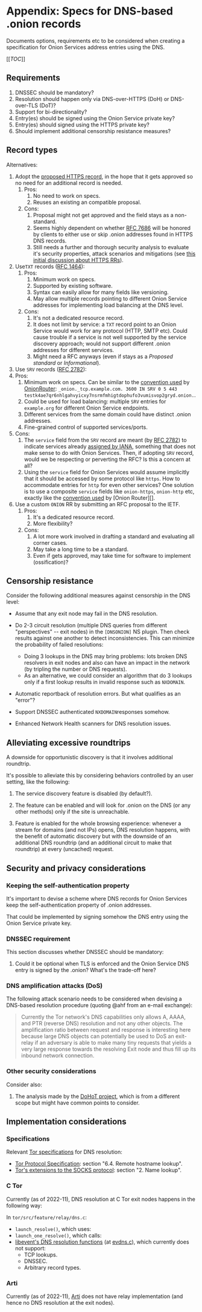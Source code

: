 # Appendix: Specs for DNS-based .onion records

Documents options, requirements etc to be considered when creating a
specification for Onion Services address entries using the DNS.

[[_TOC_]]

## Requirements

1. DNSSEC should be mandatory?
2. Resolution should happen only via DNS-over-HTTPS (DoH) or DNS-over-TLS (DoT)?
3. Support for bi-directionality?
4. Entry(es) should be signed using the Onion Service private key?
5. Entry(es) should signed using the HTTPS private key?
6. Should implement additional censorship resistance measures?

## Record types

Alternatives:

1. Adopt the [proposed HTTPS record][], in the hope that it gets approved so no
   need for an additional record is needed.
   1. Pros:
      1. No need to work on specs.
      2. Reuses an existing an compatible proposal.
   2. Cons:
      1. Proposal might not get approved and the field stays as a non-standard.
      2. Seems highly dependent on whether [RFC 7686][] will be honored by clients to
         either use or skip .onion addresses found in HTTPS DNS records.
      3. Still needs a further and thorough security analysis to evaluate it's
         security properties, attack scenarios and mitigations (see [this
         initial discussion about HTTPS RRs][]).
2. Use`TXT` records ([RFC 1464][]):
   1. Pros:
      1. Minimum work on specs.
      2. Supported by existing software.
      3. Syntax can easily allow for many fields like versioning.
      4. May allow multiple records pointing to different Onion Service
         addresses for implementing load balancing at the DNS level.
   2. Cons:
      1. It's not a dedicated resource record.
      2. It does not limit by service: a `TXT` record point to an Onion Service
         would work for any protocol (HTTP, SMTP etc). Could cause trouble if a
         service is not well supported by the service discovery approach; would
         not support different .onion addresses for different services.
      3. Might need a RFC anyways (even if stays as a *Proposed standard* or *Informational*).
3. Use `SRV` records ([RFC 2782][]):
  1. Pros:
      1. Minimum work on specs. Can be similar to the [convention used][] by [OnionRouter][]:
         `_onion._tcp.example.com. 3600 IN SRV 0 5 443 testk4ae7qr6nhlgahvyicxy7nsrmfmhigtdophufo3vumisvop2gryd.onion.`.
      2. Could be used for load balancing: multiple `SRV` entries for
         `example.org` for different Onion Service endpoints.
      3. Different services from the same domain could have distinct .onion addresses.
      4. Fine-grained control of supported services/ports.
  2. Cons:
      1. The `service` field from the `SRV` record are meant (by [RFC 2782][])
         to indicate services already [assigned by IANA][], something that does
         not make sense to do with Onion Services. Then, if adopting `SRV` record,
         would we be respecting or perverting the RFC? Is this a concern at all?
      2. Using the `service` field for Onion Services would assume implicitly
         that it should be accessed by some protocol like `https`. How to
         accommodate entries for `http` for even other services? One solution is to use
         a composite `service` fields like `onion-https`, `onion-http` etc, exactly like
         the [convention used][] by [Onion Router][].
3. Use a custom `ONION` RR by submitting an RFC proposal to the IETF.
   1. Pros:
      1. It's a dedicated resource record.
      2. More flexibility?
   2. Cons:
      1. A lot more work involved in drafting a standard and evaluating all corner cases.
      2. May take a long time to be a standard.
      3. Even if gets approved, may take time for software to implement (ossification)?

[proposed HTTPS record]: https://gitlab.torproject.org/tpo/applications/tor-browser/-/issues/41325
[this initial discussion about HTTPS RRs]: https://emilymstark.com/2020/10/24/strict-transport-security-vs-https-resource-records-the-showdown.html
[RFC 7686]: https://www.rfc-editor.org/info/rfc7686
[RFC 1464]: https://www.rfc-editor.org/rfc/rfc1464
[RFC 2782]: https://datatracker.ietf.org/doc/html/rfc2782
[convention used]: https://github.com/ehloonion/onionmx/blob/master/SRV.md
[OnionRouter]: https://github.com/ehloonion/onionrouter
[assigned by IANA]: https://www.iana.org/assignments/service-names-port-numbers/service-names-port-numbers.xhtml

## Censorship resistance

Consider the following additional measures against censorship in the DNS level:

* Assume that any exit node may fail in the DNS resolution.
* Do 2-3 circuit resolution (multiple DNS queries from different "perspectives"
  -- exit nodes) in the `[DNSONION]` NS plugin. Then check results against one
  another to detect inconsistencies. This can minimize the probability of failed
  resolutions:
  * Doing 3 lookups in the DNS may bring problems: lots broken DNS resolvers in
    exit nodes and also can have an impact in the network (by tripling the
    number or DNS requests).
  * As an alternative, we could consider an algorithm that do 3 lookups only if
    a first lookup results in invalid response such as `NXDOMAIN`.

* Automatic reportback of resolution errors. But what qualifies as an "error"?
* Support DNSSEC authenticated `NXDOMAIN`responses somehow.
* Enhanced Network Health scanners for DNS resolution issues.

## Alleviating excessive roundtrips

A downside for opportunistic discovery is that it involves additional
roundtrip.

It's possible to alleviate this by considering behaviors controlled by an user
setting, like the following:

1. The service discovery feature is disabled (by default?).

2. The feature can be enabled and will look for .onion on the DNS (or
   any other methods) only if the site is unreachable.

3. Feature is enabled for the whole browsing experience: whenever a
   stream for domains (and not IPs) opens, DNS resolution happens, with the
   benefit of automatic discovery but with the downside of an additional
   DNS roundtrip (and an additional circuit to make that roundtrip) at every
   (uncached) request.

## Security and privacy considerations

### Keeping the self-authentication property

It's important to devise a scheme where DNS records for Onion Services keep
the self-authentication property of .onion addresses.

That could be implemented by signing somehow the DNS entry using the Onion
Service private key.

### DNSSEC requirement

This section discusses whether DNSSEC should be mandatory:

1. Could it be optional when TLS is enforced and the Onion Service DNS entry
   is signed by the .onion? What's the trade-off here?

### DNS amplification attacks (DoS)

The following attack scenario needs to be considered when devising a DNS-based
resolution procedure (quoting @ahf from an e-mail exchange):

> Currently the Tor network's DNS capabilities only allows A, AAAA, and PTR
> (reverse DNS) resolution and not any other objects. The amplification ratio
> between request and response is interesting here because large DNS objects
> can potentially be used to DoS an exit-relay if an adversary is able to make
> many tiny requests that yields a very large response towards the resolving
> Exit node and thus fill up its inbound network connection.

### Other security considerations

Consider also:

1. The analysis made by the [DoHoT project][], which is from a different scope
   but might have common points to consider.

[DoHoT project]: https://github.com/alecmuffett/dohot

## Implementation considerations

### Specifications

Relevant [Tor specifications][] for DNS resolution:

* [Tor Protocol Specification][]: section "6.4. Remote hostname lookup".
* [Tor's extensions to the SOCKS protocol][]: section "2. Name lookup".

[Tor specifications]: https://gitlab.torproject.org/tpo/core/torspec
[Tor Protocol Specification]: https://gitlab.torproject.org/tpo/core/torspec/-/blob/main/tor-spec.txt
[Tor's extensions to the SOCKS protocol]: https://gitlab.torproject.org/tpo/core/torspec/-/blob/main/socks-extensions.txt

### C Tor

Currently (as of 2022-11), DNS resolution at C Tor exit nodes happens in the
following way:

In `tor/src/feature/relay/dns.c`:

* `launch_resolve()`, which uses:
* `launch_one_resolve()`, which calls:
* [libevent's DNS resolution functions][] (at [evdns.c][]), which currently does not support:
    * TCP lookups.
    * DNSSEC.
    * Arbitrary record types.

[libevent's DNS resolution functions]: https://libevent.org/libevent-book/Ref9_dns.html
[evdns.c]: https://github.com/libevent/libevent/blob/master/evdns.c

### Arti

Currently (as of 2022-11), [Arti][] does not have relay implementation (and
hence no DNS resolution at the exit nodes).

[Arti]: https://gitlab.torproject.org/tpo/core/arti/
